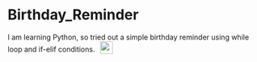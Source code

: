 # Birthday_Reminder

I am learning Python, so tried out a simple birthday reminder using while loop and if-elif conditions.&ensp;<sub> <img src = "https://slackmojis.com/emojis/32-python/download" width="25" height="25"> </sub>
